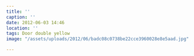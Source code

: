 ```yaml
---
title: ''
caption: ''
date: 2012-06-03 14:46
location: ''
tags: Door double yellow
image: "/assets/uploads/2012/06/badc08c0738be22cce3960028e8e5aad.jpg"

---
```

